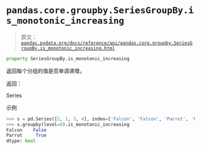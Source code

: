 # `pandas.core.groupby.SeriesGroupBy.is_monotonic_increasing`

> 原文：[`pandas.pydata.org/docs/reference/api/pandas.core.groupby.SeriesGroupBy.is_monotonic_increasing.html`](https://pandas.pydata.org/docs/reference/api/pandas.core.groupby.SeriesGroupBy.is_monotonic_increasing.html)

```py
property SeriesGroupBy.is_monotonic_increasing
```

返回每个分组的值是否单调递增。

返回：

Series

示例

```py
>>> s = pd.Series([2, 1, 3, 4], index=['Falcon', 'Falcon', 'Parrot', 'Parrot'])
>>> s.groupby(level=0).is_monotonic_increasing
Falcon    False
Parrot     True
dtype: bool 
```

